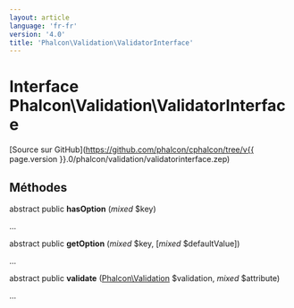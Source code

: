 ```yaml
---
layout: article
language: 'fr-fr'
version: '4.0'
title: 'Phalcon\Validation\ValidatorInterface'
---
```

# Interface **Phalcon\Validation\ValidatorInterface**

[Source sur GitHub](https://github.com/phalcon/cphalcon/tree/v{{ page.version }}.0/phalcon/validation/validatorinterface.zep)

## Méthodes

abstract public **hasOption** (*mixed* $key)

...

abstract public **getOption** (*mixed* $key, [*mixed* $defaultValue])

...

abstract public **validate** ([Phalcon\Validation](Phalcon_Validation) $validation, *mixed* $attribute)

...